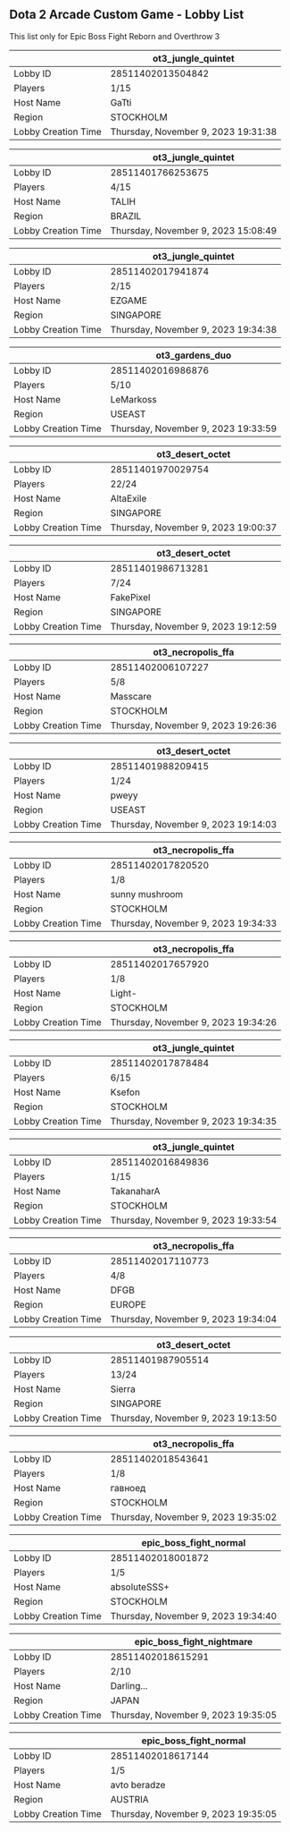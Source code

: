 ## Dota 2 Arcade Custom Game - Lobby List

This list only for Epic Boss Fight Reborn and Overthrow 3

|  | ot3_jungle_quintet |
| ------ | ------ |
| Lobby ID | 28511402013504842 |
| Players | 1/15 |
| Host Name | GaTti |
| Region | STOCKHOLM |
| Lobby Creation Time | Thursday, November 9, 2023 19:31:38 |


|  | ot3_jungle_quintet |
| ------ | ------ |
| Lobby ID | 28511401766253675 |
| Players | 4/15 |
| Host Name | TALIH |
| Region | BRAZIL |
| Lobby Creation Time | Thursday, November 9, 2023 15:08:49 |


|  | ot3_jungle_quintet |
| ------ | ------ |
| Lobby ID | 28511402017941874 |
| Players | 2/15 |
| Host Name | EZGAME |
| Region | SINGAPORE |
| Lobby Creation Time | Thursday, November 9, 2023 19:34:38 |


|  | ot3_gardens_duo |
| ------ | ------ |
| Lobby ID | 28511402016986876 |
| Players | 5/10 |
| Host Name | LeMarkoss |
| Region | USEAST |
| Lobby Creation Time | Thursday, November 9, 2023 19:33:59 |


|  | ot3_desert_octet |
| ------ | ------ |
| Lobby ID | 28511401970029754 |
| Players | 22/24 |
| Host Name | AltaExile |
| Region | SINGAPORE |
| Lobby Creation Time | Thursday, November 9, 2023 19:00:37 |


|  | ot3_desert_octet |
| ------ | ------ |
| Lobby ID | 28511401986713281 |
| Players | 7/24 |
| Host Name | FakePixel |
| Region | SINGAPORE |
| Lobby Creation Time | Thursday, November 9, 2023 19:12:59 |


|  | ot3_necropolis_ffa |
| ------ | ------ |
| Lobby ID | 28511402006107227 |
| Players | 5/8 |
| Host Name | Masscare |
| Region | STOCKHOLM |
| Lobby Creation Time | Thursday, November 9, 2023 19:26:36 |


|  | ot3_desert_octet |
| ------ | ------ |
| Lobby ID | 28511401988209415 |
| Players | 1/24 |
| Host Name | pweyy |
| Region | USEAST |
| Lobby Creation Time | Thursday, November 9, 2023 19:14:03 |


|  | ot3_necropolis_ffa |
| ------ | ------ |
| Lobby ID | 28511402017820520 |
| Players | 1/8 |
| Host Name | sunny mushroom |
| Region | STOCKHOLM |
| Lobby Creation Time | Thursday, November 9, 2023 19:34:33 |


|  | ot3_necropolis_ffa |
| ------ | ------ |
| Lobby ID | 28511402017657920 |
| Players | 1/8 |
| Host Name | Light- |
| Region | STOCKHOLM |
| Lobby Creation Time | Thursday, November 9, 2023 19:34:26 |


|  | ot3_jungle_quintet |
| ------ | ------ |
| Lobby ID | 28511402017878484 |
| Players | 6/15 |
| Host Name | Ksefon |
| Region | STOCKHOLM |
| Lobby Creation Time | Thursday, November 9, 2023 19:34:35 |


|  | ot3_jungle_quintet |
| ------ | ------ |
| Lobby ID | 28511402016849836 |
| Players | 1/15 |
| Host Name | TakanaharA |
| Region | STOCKHOLM |
| Lobby Creation Time | Thursday, November 9, 2023 19:33:54 |


|  | ot3_necropolis_ffa |
| ------ | ------ |
| Lobby ID | 28511402017110773 |
| Players | 4/8 |
| Host Name | DFGB |
| Region | EUROPE |
| Lobby Creation Time | Thursday, November 9, 2023 19:34:04 |


|  | ot3_desert_octet |
| ------ | ------ |
| Lobby ID | 28511401987905514 |
| Players | 13/24 |
| Host Name | Sierra |
| Region | SINGAPORE |
| Lobby Creation Time | Thursday, November 9, 2023 19:13:50 |


|  | ot3_necropolis_ffa |
| ------ | ------ |
| Lobby ID | 28511402018543641 |
| Players | 1/8 |
| Host Name | гавноед |
| Region | STOCKHOLM |
| Lobby Creation Time | Thursday, November 9, 2023 19:35:02 |


|  | epic_boss_fight_normal |
| ------ | ------ |
| Lobby ID | 28511402018001872 |
| Players | 1/5 |
| Host Name | absoluteSSS+ |
| Region | STOCKHOLM |
| Lobby Creation Time | Thursday, November 9, 2023 19:34:40 |


|  | epic_boss_fight_nightmare |
| ------ | ------ |
| Lobby ID | 28511402018615291 |
| Players | 2/10 |
| Host Name | Darling... |
| Region | JAPAN |
| Lobby Creation Time | Thursday, November 9, 2023 19:35:05 |


|  | epic_boss_fight_normal |
| ------ | ------ |
| Lobby ID | 28511402018617144 |
| Players | 1/5 |
| Host Name | avto beradze |
| Region | AUSTRIA |
| Lobby Creation Time | Thursday, November 9, 2023 19:35:05 |


